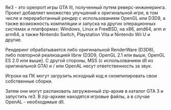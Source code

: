 Re3 - это openport игры GTA III, полученный путем реверс-инжинеринга. Проект добавляет множество улучшений к оригинальной игре, в том числе и переработанный рендер с использованием OpenGL или D3D9, а также возможность компиляции и запуска на других операционных системах и платформах: Windows, Linux и FreeBSD, на x86, amd64, arm и arm64, а также  Nintendo Switch, Playstation Vita и Nintendo Wii U и другие.

Рендеринг обрабатывается либо оригинальной RenderWare (D3D8), либо повторной реализацией librw (D3D9, OpenGL 2.1 или выше, OpenGL ES 2.0 или выше). С другой стороны, MSS (с использованием dll из оригинальной GTA) и / или OpenAL несут ответственность за звук.

Игроки на ПК могут загрузить исходный код и скомпилировать свои собственные сборки.

Затем они могут распаковать загруженный zip-архив в каталог GTA 3 и запустить re3. В zip-архиве находятся игровые файлы, а в случае OpenAL - необходимые dll.
